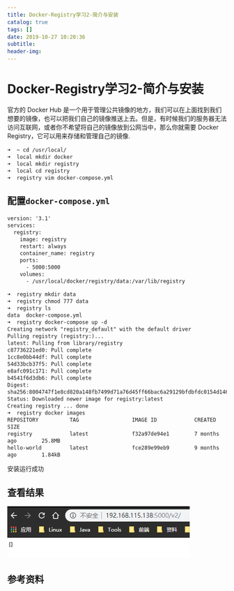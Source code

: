 ```yaml
---
title: Docker-Registry学习2-简介与安装
catalog: true
tags: []
date: 2019-10-27 10:20:36
subtitle:
header-img:
---
```

# Docker-Registry学习2-简介与安装
官方的 Docker Hub 是一个用于管理公共镜像的地方，我们可以在上面找到我们想要的镜像，也可以把我们自己的镜像推送上去。但是，有时候我们的服务器无法访问互联网，或者你不希望将自己的镜像放到公网当中，那么你就需要 Docker Registry，它可以用来存储和管理自己的镜像.
~~~
➜  ~ cd /usr/local/
➜  local mkdir docker
➜  local mkdir registry
➜  local cd registry
➜  registry vim docker-compose.yml
~~~

## 配置`docker-compose.yml`
~~~
version: '3.1'
services:
  registry:
    image: registry
    restart: always
    container_name: registry
    ports:
      - 5000:5000
    volumes:
      - /usr/local/docker/registry/data:/var/lib/registry
~~~
~~~
➜  registry mkdir data
➜  registry chmod 777 data
➜  registry ls
data  docker-compose.yml
➜  registry docker-compose up -d
Creating network "registry_default" with the default driver
Pulling registry (registry:)...
latest: Pulling from library/registry
c87736221ed0: Pull complete
1cc8e0bb44df: Pull complete
54d33bcb37f5: Pull complete
e8afc091c171: Pull complete
b4541f6d3db6: Pull complete
Digest: sha256:8004747f1e8cd820a148fb7499d71a76d45ff66bac6a29129bfdbfdc0154d146
Status: Downloaded newer image for registry:latest
Creating registry ... done
➜  registry docker images
REPOSITORY          TAG                 IMAGE ID            CREATED             SIZE
registry            latest              f32a97de94e1        7 months ago        25.8MB
hello-world         latest              fce289e99eb9        9 months ago        1.84kB
~~~
安装运行成功
## 查看结果
![](Docker-Registry学习2-简介与安装/1.png)
## 参考资料
> 
